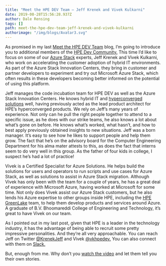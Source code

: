 ```yaml
---
title: "Meet the HPE DEV Team – Jeff Krenek and Vivek Kulkarni"
date: 2019-08-28T15:56:28.937Z
author: Dale Rensing 
tags: []
path: meet-the-hpe-dev-team-jeff-krenek-and-vivek-kulkarni
authorimage: "/img/blogs/Avatar3.svg"
---
```

As promised in my last [Meet the HPE DEV Team](https://developer.hpe.com/blog/meet-the-hpe-dev-team) blog, I’m going to introduce you to additional members of the [HPE Dev Community.](https://developer.hpe.com/community) This time I’d like to focus on some of our [Azure Stack](https://www.hpe.com/us/en/solutions/cloud/azure-hybrid-cloud.html) experts, Jeff Krenek and Vivek Kulkarni, who work on accelerating the customer adoption of hybrid IT environments. As part of the Azure Stack Innovation Centers, they bring in customer and partner developers to experiment and try out Microsoft Azure Stack, which often results in these developers becoming better informed on the potential of using this platform. 

Jeff manages the code incubation team for HPE DEV as well as the Azure Stack Innovation Centers. He knows hybrid IT and [hyperconverged solutions](https://www.hpe.com/us/en/integrated-systems/hyper-converged.html) well, having previously acted as the lead product architect for HPE’s hyperconverged products. We rely on Jeff’s many years of experience. Not only can he pull the right people together to attend to a specific issue, as he does with our strike teams, he also knows a lot about what’s gone on before. He knows what’s worked, what hasn’t, and how to best apply previously obtained insights to new situations. Jeff was a born manager. It’s easy to see how he likes to support people and help them grow. The fact that he’s on the advisory board for the Computer Engineering Department for his alma mater attests to this, as does the fact that interns seem to do very well in this group. As the father of four kids in college, I suspect he’s had a lot of practice!

Vivek is a Certified Specialist for Azure Solutions. He helps build the solutions for users and operators to run scripts and use cases for Azure Stack, as well as solutions to assist in Azure Stack migration. Although Vivek has only been with the team for a couple of years, he has a great deal of experience with Microsoft Azure, having worked at Microsoft for some time. Not only does Vivek assist our Azure Stack customers, but he also lends his Azure expertise to other groups inside HPE, including the [HPE GreenLake](https://www.hpe.com/us/en/services/it-consumption.html) team, to help them develop products and services around Azure. A graduate of B.V. Bhoomareddi College of Engineering and Technology, it’s great to have Vivek on our team.

As I pointed out in my last post, given that HPE is a leader in the technology industry, it has the advantage of being able to recruit some pretty impressive personalities. And they’re all very approachable. You can reach Jeff on Twitter [@KrenekJeff](https://twitter.com/KrenekJeff) and Vivek [@vkhpedev.](https://twitter.com/@vkhpedev) You can also connect with them on [Slack.](https://slack.hpedev.io/) 

But, enough from me. Why don’t you [watch the video](https://www.youtube.com/watch?v=bbglDBHnLh0&feature=youtu.be) and let them tell you their own stories.
